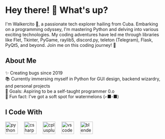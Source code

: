# Hey there! 👋 What's up?

I'm Walkercito 🍉, a passionate tech explorer hailing from Cuba. Embarking on a programming odyssey, I'm mastering Python and delving into various exciting technologies. My coding adventures have led me through libraries like Flet, Tkinter, PyGame, raylib5, discord.py, teleton (Telegram), Flask, PyQt5, and beyond. Join me on this coding journey! 🚀

## About Me

✨ Creating bugs since 2019  
📚 Currently immersing myself in Python for GUI design, backend wizardry, and personal projects  
🎯 Goals: Aspiring to be a self-taught programmer 0.o  
🍉 Fun fact: I've got a soft spot for watermelons (⁠⌐⁠■⁠-⁠■⁠)

## I Code With

<div align="left">
  <img src="https://cdn.jsdelivr.net/gh/devicons/devicon/icons/python/python-original.svg" height="40" alt="python logo"  />
  <img width="12" />
  <img src="https://cdn.jsdelivr.net/gh/devicons/devicon/icons/csharp/csharp-original.svg" height="40" alt="csharp logo"  />
  <img width="12" />
  <img src="https://cdn.jsdelivr.net/gh/devicons/devicon/icons/cplusplus/cplusplus-original.svg" height="40" alt="cplusplus logo"  />
  <img width="12" />
  <img src="https://cdn.jsdelivr.net/gh/devicons/devicon/icons/vscode/vscode-original.svg" height="40" alt="vscode logo"  />
  <img width="12" />
  <img src="https://cdn.jsdelivr.net/gh/devicons/devicon/icons/blender/blender-original.svg" height="40" alt="blender logo"  />
</div>
